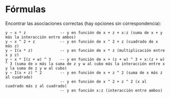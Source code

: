 
# Fórmulas

Encontrar las asociaciones correctas (hay opciones sin correspondencia):

    y ~ x * z               -- y en función de x + z + x:z (suma de x + y más la interacción entre ambos)
    y ~ x ^ 2 + z           -- y en función de x ^ 2 + z (cuadrado de x más z)
    y ~ I(x * z)            -- y en función de x * z (multiplicación entre x y z)
    y ~ x * I(z + w) ^ 3    -- y en función de x + (z + w) ^ 3 + x:(z + w) ^ 3 (suma de x más la suma de z y w al cubo más la interacción entre x y la suma de z y w al cubo)
    y ~ I(x + z) ^ 2        -- y en función de x + z ^ 2 (suma de x más z al cuadrado)
                            -- y en función de x ^ 2 + z ^ 2 (x al cuadrado más z al cuadrado)
                            -- y en función x:z (interacción entre ambos)
                            

